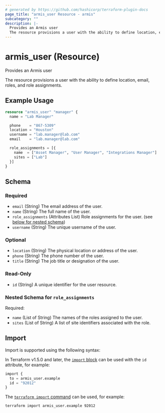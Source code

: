 ```yaml
---
# generated by https://github.com/hashicorp/terraform-plugin-docs
page_title: "armis_user Resource - armis"
subcategory: ""
description: |-
  Provides an Armis user
  The resource provisions a user with the ability to define location, email, roles, and role assignments.
---
```


# armis_user (Resource)

Provides an Armis user

The resource provisions a user with the ability to define location, email, roles, and role assignments.

## Example Usage

```terraform
resource "armis_user" "manager" {
  name = "Lab Manager"

  phone    = "867-5309"
  location = "Houston"
  username = "lab.manager@lab.com"
  email    = "lab.manager@lab.com"

  role_assignments = [{
    name  = ["Asset Manager", "User Manager", "Integrations Manager"]
    sites = ["Lab"]
  }]
}
```

<!-- schema generated by tfplugindocs -->
## Schema

### Required

- `email` (String) The email address of the user.
- `name` (String) The full name of the user.
- `role_assignments` (Attributes List) Role assignments for the user. (see [below for nested schema](#nestedatt--role_assignments))
- `username` (String) The unique username of the user.

### Optional

- `location` (String) The physical location or address of the user.
- `phone` (String) The phone number of the user.
- `title` (String) The job title or designation of the user.

### Read-Only

- `id` (String) A unique identifier for the user resource.

<a id="nestedatt--role_assignments"></a>
### Nested Schema for `role_assignments`

Required:

- `name` (List of String) The names of the roles assigned to the user.
- `sites` (List of String) A list of site identifiers associated with the role.

## Import

Import is supported using the following syntax:

In Terraform v1.5.0 and later, the [`import` block](https://developer.hashicorp.com/terraform/language/import) can be used with the `id` attribute, for example:

```terraform
import {
  to = armis_user.example
  id = "92012"
}
```

The [`terraform import` command](https://developer.hashicorp.com/terraform/cli/commands/import) can be used, for example:

```shell
terraform import armis_user.example 92012
```
